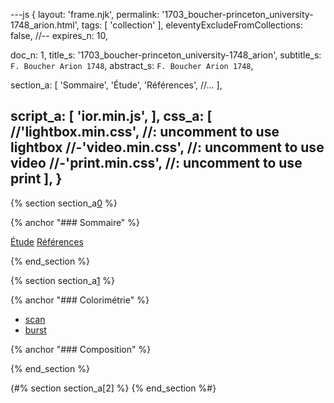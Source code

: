 ---js
{
  layout:    'frame.njk',
  permalink: '1703_boucher-princeton_university-1748_arion.html',
  tags:      [ 'collection' ],
  eleventyExcludeFromCollections: false,
  //-- expires_n: 10,

  doc_n:      1,
  title_s:    '1703_boucher-princeton_university-1748_arion',
  subtitle_s: `F. Boucher Arion 1748`,
  abstract_s: `F. Boucher Arion 1748`,

  section_a:
  [
    'Sommaire',
    'Étude',
    'Références',
    //...
  ],

  script_a:
  [
    'ior.min.js',
  ],
  css_a:
  [
    //'lightbox.min.css',   //: uncomment to use lightbox
    //-'video.min.css',      //: uncomment to use video
    //-'print.min.css',      //: uncomment to use print
  ],
}
---
[comment]: # (======================== Sommaire ========================)
{% section section_a[0] %}

{% anchor "### Sommaire" %}

[Étude][a]
[Références][b]

{% end_section %}




[comment]: # (======================== Étude ========================)

{% section section_a[1] %}

{% anchor "### Colorimétrie" %}

+  [scan][0]
+  [burst][1]

{% anchor "### Composition" %}


{% end_section %}



[comment]: # (======================== Références ========================)

{#% section section_a[2] %}
{% end_section %#}




[comment]: # (======================== Links ========================)

[a]: #Étude
[b]: #Références

[0]: 1703_boucher-princeton_university-1748_arion__scan.html
[1]: 1703_boucher-princeton_university-1748_arion__burst.html